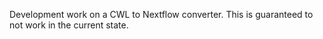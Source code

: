 Development work on a CWL to Nextflow converter. This is guaranteed to not work in the current state. 